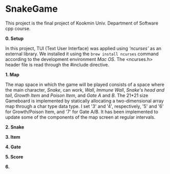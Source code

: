 # SnakeGame
This project is the final project of Kookmin Univ. Department of Software cpp course.

**0. Setup**

  In this project, TUI (Text User Interface) was applied using _‘ncurses’_ as an external library. We installed it using the `brew install ncurses` command according to the development environment _Mac OS_. The <ncurses.h> header file is read through the #include directive.


**1. Map**

  The map space in which the game will be played consists of a space where the main character, _Snake_, can work, _Wall_, _Immune Wall_, _Snake's head and tail_, _Growth Item_ and _Poison Item_, and _Gate A_ and _B_. The 21*21 size Gameboard is implemented by statically allocating a two-dimensional array map through a char type data type. I set '3' and '4', respectively, '5' and '6' for Growth/Poison Item, and '7' for Gate A/B. It has been implemented to update some of the components of the map screen at regular intervals.


**2. Snake**

**3. Item**

**4. Gate**

**5. Score**

**6.**
